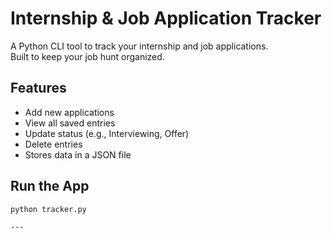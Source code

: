 # Internship & Job Application Tracker

A Python CLI tool to track your internship and job applications.  
Built to keep your job hunt organized.

## Features
- Add new applications
- View all saved entries
- Update status (e.g., Interviewing, Offer)
- Delete entries
- Stores data in a JSON file

## Run the App
```bash
python tracker.py

---


